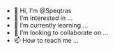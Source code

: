 - 👋 Hi, I’m @Speqtras
- 👀 I’m interested in ...
- 🌱 I’m currently learning ...
- 💞️ I’m looking to collaborate on ...
- 📫 How to reach me ...

<!---
Speqtras/Speqtras is a ✨ special ✨ repository because its `README.md` (this file) appears on your GitHub profile.
You can click the Preview link to take a look at your changes.
--->
